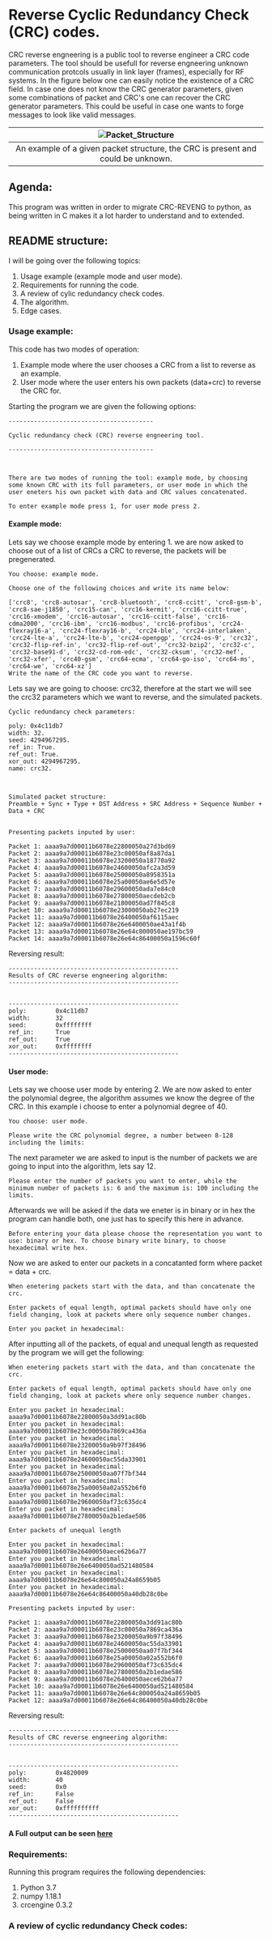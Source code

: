 # Reverse Cyclic Redundancy Check (CRC) codes.

CRC reverse engneering is a public tool to reverse engineer a CRC code parameters. The tool should be usefull for reverse engneering unknown communication protcols usually in link layer (frames), especially for RF systems. In the figure below one can easily notice the existence of a CRC field. In case one does not know the CRC generator parameters, given some combinations of packet and CRC's one can recover the CRC generator parameters. This could be useful in case one wants to forge messages to look like valid messages.


<div align="center">

| ![Packet_Structure](https://user-images.githubusercontent.com/60748408/167182684-ff3d94b4-44ef-43c5-b20f-588950d53eb5.png ) |
|:---:|
| An example of a given packet structure, the CRC is present and could be unknown. |
</div>

## Agenda:

This program was written in order to migrate CRC-REVENG to python, as being written in C makes it a lot harder to understand and to extended.


## README structure:

I will be going over the following topics:

1. Usage example (example mode and user mode).
2. Requirements for running the code.
3. A review of cylic redundancy check codes.
4. The algorithm.
5. Edge cases.

### Usage example:

This code has two modes of operation: 
1. Example mode where the user chooses a CRC from a list to reverse as an example.
2. User mode where the user enters his own packets (data+crc) to reverse the CRC for. 

Starting the program we are given the following options:

```
----------------------------------------

Cyclic redundancy check (CRC) reverse engneering tool.

----------------------------------------



There are two modes of running the tool: example mode, by choosing some known CRC with its full parameters, or user mode in which the user eneters his own packet with data and CRC values concatenated.

To enter example mode press 1, for user mode press 2.
```

#### Example mode:

Lets say we choose example mode by entering 1. we are now asked to choose out of a list of CRCs a CRC to reverse, the packets will be pregenerated.

```
You choose: example mode.

Choose one of the following choices and write its name below:

['crc8', 'crc8-autosar', 'crc8-bluetooth', 'crc8-ccitt', 'crc8-gsm-b', 'crc8-sae-j1850', 'crc15-can', 'crc16-kermit', 'crc16-ccitt-true', 'crc16-xmodem', 'crc16-autosar', 'crc16-ccitt-false', 'crc16-cdma2000', 'crc16-ibm', 'crc16-modbus', 'crc16-profibus', 'crc24-flexray16-a', 'crc24-flexray16-b', 'crc24-ble', 'crc24-interlaken', 'crc24-lte-a', 'crc24-lte-b', 'crc24-openpgp', 'crc24-os-9', 'crc32', 'crc32-flip-ref-in', 'crc32-flip-ref-out', 'crc32-bzip2', 'crc32-c', 'crc32-base91-d', 'crc32-cd-rom-edc', 'crc32-cksum', 'crc32-mef', 'crc32-xfer', 'crc40-gsm', 'crc64-ecma', 'crc64-go-iso', 'crc64-ms', 'crc64-we', 'crc64-xz']
Write the name of the CRC code you want to reverse.
```

Lets say we are going to choose: crc32, therefore at the start we will see the crc32 parameters which we want to reverse, and the simulated packets.

```
Cyclic redundancy check parameters:

poly: 0x4c11db7
width: 32.
seed: 4294967295.
ref_in: True.
ref_out: True.
xor_out: 4294967295.
name: crc32.



Simulated packet structure:
Preamble + Sync + Type + DST Address + SRC Address + Sequence Number + Data + CRC


Presenting packets inputed by user:

Packet 1: aaaa9a7d00011b6078e22800050a27d3bd69
Packet 2: aaaa9a7d00011b6078e23c00050af8a87da1
Packet 3: aaaa9a7d00011b6078e23200050a18770a92
Packet 4: aaaa9a7d00011b6078e24600050afc2a3d59
Packet 5: aaaa9a7d00011b6078e25000050a8958351a
Packet 6: aaaa9a7d00011b6078e25a00050ae6e5d57e
Packet 7: aaaa9a7d00011b6078e29600050ada7e84c0
Packet 8: aaaa9a7d00011b6078e27800050aecdeb2cb
Packet 9: aaaa9a7d00011b6078e21800050ad7f845c8
Packet 10: aaaa9a7d00011b6078e23000050ab27ec219
Packet 11: aaaa9a7d00011b6078e26400050af6115aec
Packet 12: aaaa9a7d00011b6078e26e6400050ae43a1f4b
Packet 13: aaaa9a7d00011b6078e26e64c800050ae197bc59
Packet 14: aaaa9a7d00011b6078e26e64c86400050a1596c60f
```


Reversing result:

```
-----------------------------------------------
Results of CRC reverse engneering algorithm:
-----------------------------------------------


-----------------------------------------------
poly:        0x4c11db7
width:       32
seed:        0xffffffff
ref_in:      True
ref_out:     True
xor_out:     0xffffffff
-----------------------------------------------
```

#### User mode:

Lets say we choose user mode by entering 2. We are now asked to enter the polynomial degree, the algorithm assumes we know the degree of the CRC. In this example i choose to enter a polynomial degree of 40.

```
You choose: user mode.

Please write the CRC polynomial degree, a number between 8-128 including the limits:
```

The next parameter we are asked to input is the number of packets we are going to input into the algorithm, lets say 12.

```
Please enter the number of packets you want to enter, while the minimum number of packets is: 6 and the maximum is: 100 including the limits.
```

Afterwards we will be asked if the data we eneter is in binary or in hex the program can handle both, one just has to specify this here in advance.

```
Before entering your data please choose the representation you want to use: binary or hex. To choose binary write binary, to choose hexadecimal write hex.
```

Now we are asked to enter our packets in a concatanted form where packet = data + crc.

```
When enetering packets start with the data, and than concatenate the crc.

Enter packets of equal length, optimal packets should have only one field changing, look at packets where only sequence number changes.

Enter you packet in hexadecimal:
```

After inputting all of the packets, of equal and unequal length as requested by the program we will get the following:

```
When enetering packets start with the data, and than concatenate the crc.

Enter packets of equal length, optimal packets should have only one field changing, look at packets where only sequence number changes.

Enter you packet in hexadecimal: aaaa9a7d00011b6078e22800050a3dd91ac80b
Enter you packet in hexadecimal: aaaa9a7d00011b6078e23c00050a7869ca436a
Enter you packet in hexadecimal: aaaa9a7d00011b6078e23200050a9b97f38496
Enter you packet in hexadecimal: aaaa9a7d00011b6078e24600050ac55da33901
Enter you packet in hexadecimal: aaaa9a7d00011b6078e25000050aa07f7bf344
Enter you packet in hexadecimal: aaaa9a7d00011b6078e25a00050a02a552b6f0
Enter you packet in hexadecimal: aaaa9a7d00011b6078e29600050af73c635dc4
Enter you packet in hexadecimal: aaaa9a7d00011b6078e27800050a2b1edae586

Enter packets of unequal length

Enter you packet in hexadecimal: aaaa9a7d00011b6078e26400050aece62b6a77
Enter you packet in hexadecimal: aaaa9a7d00011b6078e26e6400050ad521480584
Enter you packet in hexadecimal: aaaa9a7d00011b6078e26e64c800050a24a8659b05
Enter you packet in hexadecimal: aaaa9a7d00011b6078e26e64c86400050a40db28c0be

Presenting packets inputed by user:

Packet 1: aaaa9a7d00011b6078e22800050a3dd91ac80b
Packet 2: aaaa9a7d00011b6078e23c00050a7869ca436a
Packet 3: aaaa9a7d00011b6078e23200050a9b97f38496
Packet 4: aaaa9a7d00011b6078e24600050ac55da33901
Packet 5: aaaa9a7d00011b6078e25000050aa07f7bf344
Packet 6: aaaa9a7d00011b6078e25a00050a02a552b6f0
Packet 7: aaaa9a7d00011b6078e29600050af73c635dc4
Packet 8: aaaa9a7d00011b6078e27800050a2b1edae586
Packet 9: aaaa9a7d00011b6078e26400050aece62b6a77
Packet 10: aaaa9a7d00011b6078e26e6400050ad521480584
Packet 11: aaaa9a7d00011b6078e26e64c800050a24a8659b05
Packet 12: aaaa9a7d00011b6078e26e64c86400050a40db28c0be
```


Reversing result:

```
-----------------------------------------------
Results of CRC reverse engneering algorithm:
-----------------------------------------------


-----------------------------------------------
poly:        0x4820009
width:       40
seed:        0x0
ref_in:      False
ref_out:     False
xor_out:     0xffffffffff
-----------------------------------------------
```

#### A Full output can be seen [here](https://github.com/danielt17/Reverse-cyclic-redundancy-check-CRC-/blob/main/output_example.txt)

### Requirements:

Running this program requires the following dependencies:

1. Python 3.7
2. numpy 1.18.1
3. crcengine 0.3.2

### A review of cyclic redundancy Check codes:

